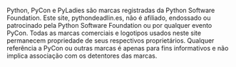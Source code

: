 <p>Python, PyCon e PyLadies são marcas registradas da Python Software Foundation. Este site, pythondeadlin.es, não é afiliado, endossado ou patrocinado pela Python Software Foundation ou por qualquer evento PyCon. Todas as marcas comerciais e logotipos usados neste site permanecem propriedade de seus respectivos proprietários. Qualquer referência a PyCon ou outras marcas é apenas para fins informativos e não implica associação com os detentores das marcas.</p>
